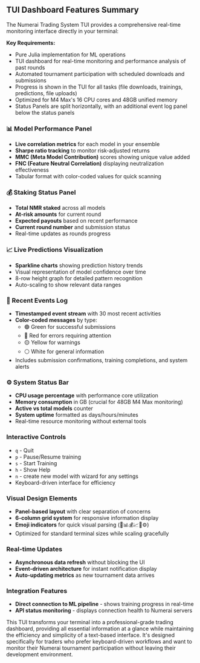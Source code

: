 ## TUI Dashboard Features Summary

The Numerai Trading System TUI provides a comprehensive real-time monitoring interface directly in your terminal:

**Key Requirements:**

- Pure Julia implementation for ML operations
- TUI dashboard for real-time monitoring and performance analysis of past rounds
- Automated tournament participation with scheduled downloads and submissions
- Progress is shown in the TUI for all tasks (file downloads, trainings, predictions, file uploads)
- Optimized for M4 Max's 16 CPU cores and 48GB unified memory
- Status Panels are split horizontally, with an additional event log panel below the status panels


### **📊 Model Performance Panel**
- **Live correlation metrics** for each model in your ensemble
- **Sharpe ratio tracking** to monitor risk-adjusted returns
- **MMC (Meta Model Contribution)** scores showing unique value added
- **FNC (Feature Neutral Correlation)** displaying neutralization effectiveness
- Tabular format with color-coded values for quick scanning

### **💰 Staking Status Panel**
- **Total NMR staked** across all models
- **At-risk amounts** for current round
- **Expected payouts** based on recent performance
- **Current round number** and submission status
- Real-time updates as rounds progress

### **📈 Live Predictions Visualization**
- **Sparkline charts** showing prediction history trends
- Visual representation of model confidence over time
- 8-row height graph for detailed pattern recognition
- Auto-scaling to show relevant data ranges

### **🔔 Recent Events Log**
- **Timestamped event stream** with 30 most recent activities
- **Color-coded messages** by type:
  - 🟢 Green for successful submissions
  - 🔴 Red for errors requiring attention
  - 🟡 Yellow for warnings
  - ⚪ White for general information
- Includes submission confirmations, training completions, and system alerts

### **⚙️ System Status Bar**
- **CPU usage percentage** with performance core utilization
- **Memory consumption** in GB (crucial for 48GB M4 Max monitoring)
- **Active vs total models** counter
- **System uptime** formatted as days/hours/minutes
- Real-time resource monitoring without external tools

### **Interactive Controls**
- `q` - Quit
- `p` - Pause/Resume training
- `s` - Start Training
- `h` - Show Help
- `n` - create new model with wizard for any settings
- Keyboard-driven interface for efficiency

### **Visual Design Elements**
- **Panel-based layout** with clear separation of concerns
- **6-column grid system** for responsive information display
- **Emoji indicators** for quick visual parsing (🤖📊💰📈🔔⚙️)
- Optimized for standard terminal sizes while scaling gracefully

### **Real-time Updates**
- **Asynchronous data refresh** without blocking the UI
- **Event-driven architecture** for instant notification display
- **Auto-updating metrics** as new tournament data arrives

### **Integration Features**
- **Direct connection to ML pipeline** - shows training progress in real-time
- **API status monitoring** - displays connection health to Numerai servers

This TUI transforms your terminal into a professional-grade trading dashboard, providing all essential information at a glance while maintaining the efficiency and simplicity of a text-based interface. It's designed specifically for traders who prefer keyboard-driven workflows and want to monitor their Numerai tournament participation without leaving their development environment.
